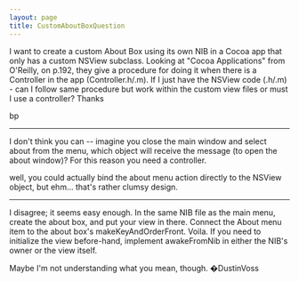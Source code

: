 ```yaml
---
layout: page
title: CustomAboutBoxQuestion
---
```


I want to create a custom About Box using its own NIB in a Cocoa app that only has a custom NSView subclass.  Looking at "Cocoa Applications" from O'Reilly, on p.192, they give a procedure for doing it when there is a Controller in the app (Controller.h/.m).  If I just have the NSView code (.h/.m) - can I follow same procedure but work within the custom view files or must I use a controller?  Thanks

bp

----

I don't think you can -- imagine you close the main window and select about from the menu, which object will receive the message (to open the about window)? For this reason you need a controller.

well, you could actually bind the about menu action directly to the NSView object, but ehm... that's rather clumsy design.

----

I disagree; it seems easy enough. In the same NIB file as the main menu, create the about box, and put your view in there. Connect the About menu item to the about box's makeKeyAndOrderFront. Voila. If you need to initialize the view before-hand, implement awakeFromNib in either the NIB's owner or the view itself.

Maybe I'm not understanding what you mean, though. �DustinVoss

